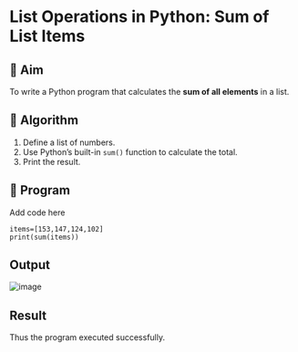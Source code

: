 # List Operations in Python: Sum of List Items

## 🎯 Aim
To write a Python program that calculates the **sum of all elements** in a list.

## 🧠 Algorithm
1. Define a list of numbers.
2. Use Python’s built-in `sum()` function to calculate the total.
3. Print the result.

## 🧾 Program

Add code here
```
items=[153,147,124,102]
print(sum(items))

```

## Output
![image](https://github.com/user-attachments/assets/297b1c47-709b-415b-9f9a-baf23e96d574)

## Result
Thus the program executed successfully.

